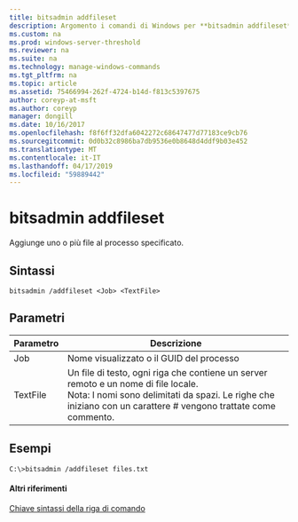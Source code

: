 ```yaml
---
title: bitsadmin addfileset
description: Argomento i comandi di Windows per **bitsadmin addfileset** -aggiunge uno o più file al processo specificato.
ms.custom: na
ms.prod: windows-server-threshold
ms.reviewer: na
ms.suite: na
ms.technology: manage-windows-commands
ms.tgt_pltfrm: na
ms.topic: article
ms.assetid: 75466994-262f-4724-b14d-f813c5397675
author: coreyp-at-msft
ms.author: coreyp
manager: dongill
ms.date: 10/16/2017
ms.openlocfilehash: f8f6ff32dfa6042272c68647477d77183ce9cb76
ms.sourcegitcommit: 0d0b32c8986ba7db9536e0b8648d4ddf9b03e452
ms.translationtype: MT
ms.contentlocale: it-IT
ms.lasthandoff: 04/17/2019
ms.locfileid: "59889442"
---
```

# <a name="bitsadmin-addfileset"></a>bitsadmin addfileset

Aggiunge uno o più file al processo specificato.

## <a name="syntax"></a>Sintassi

```
bitsadmin /addfileset <Job> <TextFile>
```

## <a name="parameters"></a>Parametri

|Parametro|Descrizione|
|---------|-----------|
|Job|Nome visualizzato o il GUID del processo|
|TextFile|Un file di testo, ogni riga che contiene un server remoto e un nome di file locale.</br>Nota: I nomi sono delimitati da spazi. Le righe che iniziano con un carattere # vengono trattate come commento.|

## <a name="BKMK_examples"></a>Esempi

```
C:\>bitsadmin /addfileset files.txt
```

#### <a name="additional-references"></a>Altri riferimenti

[Chiave sintassi della riga di comando](command-line-syntax-key.md)